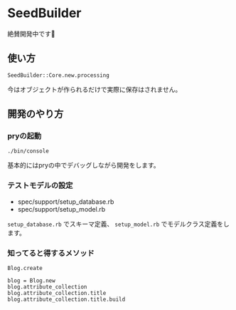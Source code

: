 # SeedBuilder

絶賛開発中です🙏

## 使い方

```
SeedBuilder::Core.new.processing
```

今はオブジェクトが作られるだけで実際に保存はされません。

## 開発のやり方

### pryの起動

```
./bin/console
```

基本的にはpryの中でデバッグしながら開発をします。

### テストモデルの設定

- spec/support/setup_database.rb
- spec/support/setup_model.rb

`setup_database.rb` でスキーマ定義、 `setup_model.rb` でモデルクラス定義をします。

### 知ってると得するメソッド

```
Blog.create

blog = Blog.new
blog.attribute_collection
blog.attribute_collection.title
blog.attribute_collection.title.build
```

